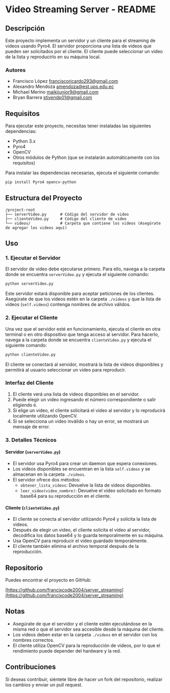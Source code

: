 # Video Streaming Server - README

## Descripción
Este proyecto implementa un servidor y un cliente para el streaming de videos usando Pyro4. El servidor proporciona una lista de videos que pueden ser solicitados por el cliente. El cliente puede seleccionar un video de la lista y reproducirlo en su máquina local.

### Autores
- Francisco López franciscoricardo293@gmail.com
- Alexandro Mendoza amendoza@est.ups.edu.ec
- Michael Merino maikijunior9@gmail.com
- Bryan Barrera  stivendp01@gmail.com

## Requisitos

Para ejecutar este proyecto, necesitas tener instaladas las siguientes dependencias:

- Python 3.x
- Pyro4
- OpenCV
- Otros módulos de Python (que se instalarán automáticamente con los requisitos)

Para instalar las dependencias necesarias, ejecuta el siguiente comando:

```bash
pip install Pyro4 opencv-python
```

## Estructura del Proyecto

```
/project-root
├── serverVideo.py      # Código del servidor de video
├── clienteVideo.py     # Código del cliente de video
└── videos/             # Carpeta que contiene los videos (Asegúrate de agregar los videos aquí)
```

## Uso

### 1. Ejecutar el Servidor

El servidor de video debe ejecutarse primero. Para ello, navega a la carpeta donde se encuentra `serverVideo.py` y ejecuta el siguiente comando:

```bash
python serverVideo.py
```

Este servidor estará disponible para aceptar peticiones de los clientes. Asegúrate de que los videos estén en la carpeta `./videos` y que la lista de videos (`self.videos`) contenga nombres de archivo válidos.

### 2. Ejecutar el Cliente

Una vez que el servidor esté en funcionamiento, ejecuta el cliente en otra terminal o en otro dispositivo que tenga acceso al servidor. Para hacerlo, navega a la carpeta donde se encuentra `clienteVideo.py` y ejecuta el siguiente comando:

```bash
python clienteVideo.py
```

El cliente se conectará al servidor, mostrará la lista de videos disponibles y permitirá al usuario seleccionar un video para reproducir.

### Interfaz del Cliente

1. El cliente verá una lista de videos disponibles en el servidor.
2. Puede elegir un video ingresando el número correspondiente o salir eligiendo `0`.
3. Si elige un video, el cliente solicitará el video al servidor y lo reproducirá localmente utilizando OpenCV.
4. Si se selecciona un video inválido o hay un error, se mostrará un mensaje de error.

### 3. Detalles Técnicos

#### Servidor (`serverVideo.py`)

- El servidor usa Pyro4 para crear un daemon que espera conexiones.
- Los videos disponibles se encuentran en la lista `self.videos` y se almacenan en la carpeta `./videos`.
- El servidor ofrece dos métodos:
  - `obtener_lista_videos`: Devuelve la lista de videos disponibles.
  - `leer_video(video_nombre)`: Devuelve el video solicitado en formato base64 para su reproducción en el cliente.

#### Cliente (`clienteVideo.py`)

- El cliente se conecta al servidor utilizando Pyro4 y solicita la lista de videos.
- Después de elegir un video, el cliente solicita el video al servidor, decodifica los datos base64 y lo guarda temporalmente en su máquina.
- Usa OpenCV para reproducir el video guardado temporalmente.
- El cliente también elimina el archivo temporal después de la reproducción.

## Repositorio

Puedes encontrar el proyecto en GitHub:

[https://github.com/francixcode2004/server_streaming](https://github.com/francixcode2004/server_streaming)

## Notas

- Asegúrate de que el servidor y el cliente estén ejecutándose en la misma red o que el servidor sea accesible desde la máquina del cliente.
- Los videos deben estar en la carpeta `./videos` en el servidor con los nombres correctos.
- El cliente utiliza OpenCV para la reproducción de videos, por lo que el rendimiento puede depender del hardware y la red.

## Contribuciones

Si deseas contribuir, siéntete libre de hacer un fork del repositorio, realizar los cambios y enviar un pull request.

